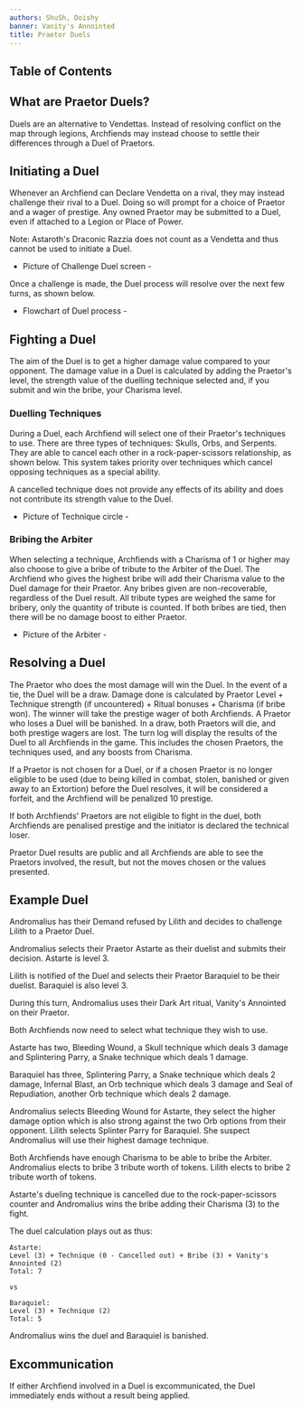 ```yaml
---
authors: ShuSh, Doishy
banner: Vanity's Annointed
title: Praetor Duels
---
```


## Table of Contents

## What are Praetor Duels?

Duels are an alternative to Vendettas. Instead of resolving conflict on the map 
through legions, Archfiends may instead choose to settle their differences 
through a Duel of Praetors.

## Initiating a Duel

Whenever an Archfiend can Declare Vendetta on a rival, they may instead 
challenge their rival to a Duel. Doing so will prompt for a choice of Praetor 
and a wager of prestige. Any owned Praetor may be submitted to a Duel, even if
attached to a Legion or Place of Power.

Note: Astaroth's Draconic Razzia does not count as a Vendetta and thus cannot
be used to initiate a Duel.

- Picture of Challenge Duel screen -

Once a challenge is made, the Duel process will resolve over the next few turns,
 as shown below.

- Flowchart of Duel process -


## Fighting a Duel

The aim of the Duel is to get a higher damage value compared to your opponent.
The damage value in a Duel is calculated by adding the Praetor's level, the
strength value of the duelling technique selected and, if you submit and win the
bribe, your Charisma level. 

### Duelling Techniques

During a Duel, each Archfiend will select one of their Praetor's techniques to 
use. There are three types of techniques: Skulls, Orbs, and Serpents. They are 
able to cancel each other in a rock-paper-scissors relationship, as shown below.
This system takes priority over techniques which cancel opposing techniques as a 
special ability.

A cancelled technique does not provide any effects of its ability and does not
contribute its strength value to the Duel. 

- Picture of Technique circle -

### Bribing the Arbiter

When selecting a technique, Archfiends with a Charisma of 1 or higher may also
choose to give a bribe of tribute to the Arbiter of the Duel. The Archfiend who 
gives the highest bribe will add their Charisma value to the Duel damage for 
their Praetor. Any bribes given are non-recoverable, regardless of the Duel 
result. All tribute types are weighed the same for bribery, only the quantity of
tribute is counted. If both bribes are tied, then there will be no damage boost
to either Praetor.

 - Picture of the Arbiter - 


## Resolving a Duel

The Praetor who does the most damage will win the Duel. In the event of a tie, 
the Duel will be a draw. Damage done is calculated by Praetor Level + Technique
strength (if uncountered) + Ritual bonuses + Charisma (if bribe won). The
winner will take the prestige wager of both Archfiends. A Praetor who loses a 
Duel will be banished. In a draw, both Praetors will die, and both prestige 
wagers are lost. The turn log will display the results of the Duel to all 
Archfiends in the game. This includes the chosen Praetors, the techniques used, 
and any boosts from Charisma.

If a Praetor is not chosen for a Duel, or if a chosen Praetor is no longer
eligible to be used (due to being killed in combat, stolen, banished or given
away to an Extortion) before the Duel resolves, it will be considered a forfeit,
and the Archfiend will be penalized 10 prestige.

If both Archfiends' Praetors are not eligible to fight in the duel, both
Archfiends are penalised prestige and the initiator is declared the technical
loser.

Praetor Duel results are public and all Archfiends are able to see the Praetors
involved, the result, but not the moves chosen or the values presented.

## Example Duel

Andromalius has their Demand refused by Lilith and decides to challenge Lilith
to a Praetor Duel.

Andromalius selects their Praetor Astarte as their duelist and submits their
decision. Astarte is level 3.

Lilith is notified of the Duel and selects their Praetor Baraquiel to be their
duelist. Baraquiel is also level 3.

During this turn, Andromalius uses their Dark Art ritual, Vanity's Annointed
on their Praetor. 

Both Archfiends now need to select what technique they wish to use.

Astarte has two, Bleeding Wound, a Skull technique which deals 3 damage and
Splintering Parry, a Snake technique which deals 1 damage.

Baraquiel has three, Splintering Parry, a Snake technique which deals 2 damage, 
Infernal Blast, an Orb technique which deals 3 damage and Seal of Repudiation,
another Orb technique which deals 2 damage.

Andromalius selects Bleeding Wound for Astarte, they select the higher damage 
option which is also strong against the two Orb options from their opponent. 
Lilith selects Splinter Parry for Baraquiel. She suspect Andromalius will use
their highest damage technique.

Both Archfiends have enough Charisma to be able to bribe the Arbiter. 
Andromalius elects to bribe 3 tribute worth of tokens. Lilith elects to bribe 2
tribute worth of tokens.

Astarte's dueling technique is cancelled due to the rock-paper-scissors counter
and Andromalius wins the bribe adding their Charisma (3) to the fight.

The duel calculation plays out as thus:

```
Astarte:
Level (3) + Technique (0 - Cancelled out) + Bribe (3) + Vanity's Annointed (2)
Total: 7

vs

Baraquiel:
Level (3) + Technique (2)
Total: 5

```

Andromalius wins the duel and Baraquiel is banished.


## Excommunication

If either Archfiend involved in a Duel is excommunicated, the Duel immediately
ends without a result being applied.
